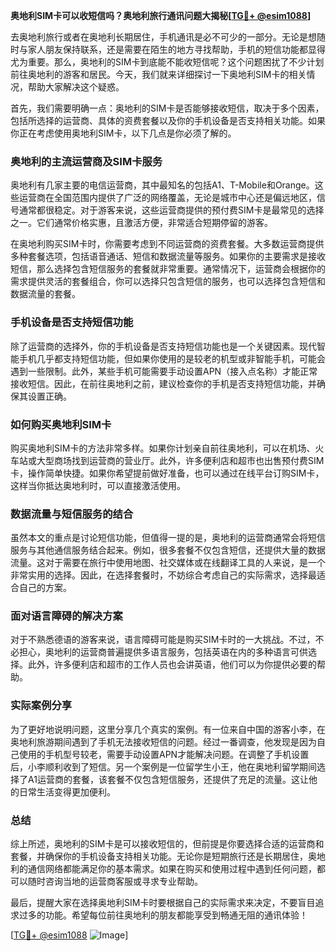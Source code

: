 **奥地利SIM卡可以收短信吗？奥地利旅行通讯问题大揭秘[[TG💪+ @esim1088](https://t.me/s/esim1088)]**

去奥地利旅行或者在奥地利长期居住，手机通讯是必不可少的一部分。无论是想随时与家人朋友保持联系，还是需要在陌生的地方寻找帮助，手机的短信功能都显得尤为重要。那么，奥地利的SIM卡到底能不能收短信呢？这个问题困扰了不少计划前往奥地利的游客和居民。今天，我们就来详细探讨一下奥地利SIM卡的相关情况，帮助大家解决这个疑惑。

首先，我们需要明确一点：奥地利的SIM卡是否能够接收短信，取决于多个因素，包括所选择的运营商、具体的资费套餐以及你的手机设备是否支持相关功能。如果你正在考虑使用奥地利SIM卡，以下几点是你必须了解的。

### 奥地利的主流运营商及SIM卡服务

奥地利有几家主要的电信运营商，其中最知名的包括A1、T-Mobile和Orange。这些运营商在全国范围内提供了广泛的网络覆盖，无论是城市中心还是偏远地区，信号通常都很稳定。对于游客来说，这些运营商提供的预付费SIM卡是最常见的选择之一。它们通常价格实惠，且激活方便，非常适合短期停留的游客。

在奥地利购买SIM卡时，你需要考虑到不同运营商的资费套餐。大多数运营商提供多种套餐选项，包括语音通话、短信和数据流量等服务。如果你的主要需求是接收短信，那么选择包含短信服务的套餐就非常重要。通常情况下，运营商会根据你的需求提供灵活的套餐组合，你可以选择只包含短信的服务，也可以选择包含短信和数据流量的套餐。

### 手机设备是否支持短信功能

除了运营商的选择外，你的手机设备是否支持短信功能也是一个关键因素。现代智能手机几乎都支持短信功能，但如果你使用的是较老的机型或非智能手机，可能会遇到一些限制。此外，某些手机可能需要手动设置APN（接入点名称）才能正常接收短信。因此，在前往奥地利之前，建议检查你的手机是否支持短信功能，并确保其设置正确。

### 如何购买奥地利SIM卡

购买奥地利SIM卡的方法非常多样。如果你计划亲自前往奥地利，可以在机场、火车站或大型商场找到运营商的营业厅。此外，许多便利店和超市也出售预付费SIM卡，操作简单快捷。如果你希望提前做好准备，也可以通过在线平台订购SIM卡，这样当你抵达奥地利时，可以直接激活使用。

### 数据流量与短信服务的结合

虽然本文的重点是讨论短信功能，但值得一提的是，奥地利的运营商通常会将短信服务与其他通信服务结合起来。例如，很多套餐不仅包含短信，还提供大量的数据流量。这对于需要在旅行中使用地图、社交媒体或在线翻译工具的人来说，是一个非常实用的选择。因此，在选择套餐时，不妨综合考虑自己的实际需求，选择最适合自己的方案。

### 面对语言障碍的解决方案

对于不熟悉德语的游客来说，语言障碍可能是购买SIM卡时的一大挑战。不过，不必担心，奥地利的运营商普遍提供多语言服务，包括英语在内的多种语言可供选择。此外，许多便利店和超市的工作人员也会讲英语，他们可以为你提供必要的帮助。

### 实际案例分享

为了更好地说明问题，这里分享几个真实的案例。有一位来自中国的游客小李，在奥地利旅游期间遇到了手机无法接收短信的问题。经过一番调查，他发现是因为自己使用的手机型号较老，需要手动设置APN才能解决问题。在调整了手机设置后，小李顺利收到了短信。另一个案例是一位留学生小王，他在奥地利留学期间选择了A1运营商的套餐，该套餐不仅包含短信服务，还提供了充足的流量。这让他的日常生活变得更加便利。

### 总结

综上所述，奥地利的SIM卡是可以接收短信的，但前提是你要选择合适的运营商和套餐，并确保你的手机设备支持相关功能。无论你是短期旅行还是长期居住，奥地利的通信网络都能满足你的基本需求。如果在购买和使用过程中遇到任何问题，都可以随时咨询当地的运营商客服或寻求专业帮助。

最后，提醒大家在选择奥地利SIM卡时要根据自己的实际需求来决定，不要盲目追求过多的功能。希望每位前往奥地利的朋友都能享受到畅通无阻的通讯体验！

[[TG💪+ @esim1088](https://t.me/s/esim1088) ![Image](https://i.postimg.cc/4NQfJmqS/Snipaste-2025-05-13-00-14-12.png)]